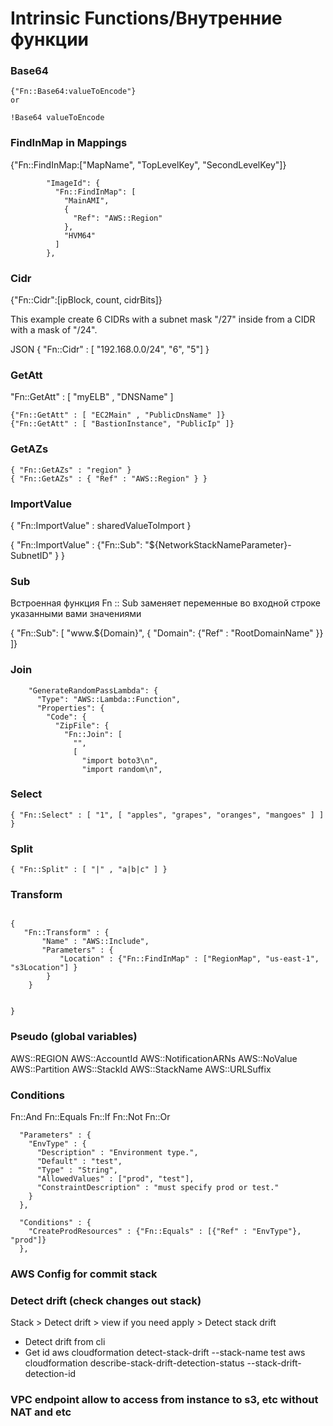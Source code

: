 # Intrinsic Functions/Внутренние функции

### Base64
```
{"Fn::Base64:valueToEncode"}
or

!Base64 valueToEncode

```

### FindInMap in Mappings

{"Fn::FindInMap:["MapName", "TopLevelKey", "SecondLevelKey"]}

```
        "ImageId": {
          "Fn::FindInMap": [
            "MainAMI",
            {
              "Ref": "AWS::Region"
            },
            "HVM64"
          ]
        },
```

### Cidr
{"Fn::Cidr":[ipBlock, count, cidrBits]} 

This example create 6 CIDRs with a subnet mask "/27" inside from a CIDR with a mask of "/24".

JSON
{ "Fn::Cidr" : [ "192.168.0.0/24", "6", "5"] }

### GetAtt

"Fn::GetAtt" : [ "myELB" , "DNSName" ]

```
{"Fn::GetAtt" : [ "EC2Main" , "PublicDnsName" ]}
{"Fn::GetAtt" : [ "BastionInstance", "PublicIp" ]}
```

### GetAZs

```
{ "Fn::GetAZs" : "region" }
{ "Fn::GetAZs" : { "Ref" : "AWS::Region" } }

``` 

### ImportValue

{ "Fn::ImportValue" : sharedValueToImport }

{ "Fn::ImportValue" : {"Fn::Sub": "${NetworkStackNameParameter}-SubnetID" } }

### Sub
Встроенная функция Fn :: Sub заменяет переменные во входной строке указанными вами значениями

{ "Fn::Sub": [ "www.${Domain}", { "Domain": {"Ref" : "RootDomainName" }} ]}

### Join

```
    "GenerateRandomPassLambda": {
      "Type": "AWS::Lambda::Function",
      "Properties": {
        "Code": {
          "ZipFile": {
            "Fn::Join": [
              "",
              [
                "import boto3\n",
                "import random\n",
```

### Select

```
{ "Fn::Select" : [ "1", [ "apples", "grapes", "oranges", "mangoes" ] ] }

```

### Split

```
{ "Fn::Split" : [ "|" , "a|b|c" ] }
```

### Transform

```

{
   "Fn::Transform" : {
       "Name" : "AWS::Include",
       "Parameters" : {
           "Location" : {"Fn::FindInMap" : ["RegionMap", "us-east-1", "s3Location"] }
        }
    }


}

```

###  Pseudo (global variables)

AWS::REGION
AWS::AccountId
AWS::NotificationARNs
AWS::NoValue
AWS::Partition
AWS::StackId
AWS::StackName
AWS::URLSuffix

### Conditions
Fn::And
Fn::Equals
Fn::If
Fn::Not
Fn::Or

```
  "Parameters" : {
    "EnvType" : {
      "Description" : "Environment type.",
      "Default" : "test",
      "Type" : "String",
      "AllowedValues" : ["prod", "test"],
      "ConstraintDescription" : "must specify prod or test."
    }
  },
```
  
```
  "Conditions" : {
    "CreateProdResources" : {"Fn::Equals" : [{"Ref" : "EnvType"}, "prod"]}
  },

```

###  AWS Config for commit stack


### Detect drift (check changes out stack)
Stack > Detect drift > view if you need apply > Detect stack drift

* Detect drift from cli
* Get id
aws cloudformation detect-stack-drift --stack-name test
aws cloudformation describe-stack-drift-detection-status --stack-drift-detection-id <ID> 

###  VPC endpoint allow to access from instance to s3, etc without NAT and etc
